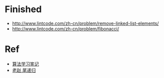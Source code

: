 # Finished
- http://www.lintcode.com/zh-cn/problem/remove-linked-list-elements/
- http://www.lintcode.com/zh-cn/problem/fibonacci/

# Ref
- [算法学习笔记](http://www.code123.cc/docs/leetcode-notes/index.html)
- [老赵 尾递归](http://blog.zhaojie.me/2011/11/does-tail-recursion-improve-time-and-space-complexities-1.html)

